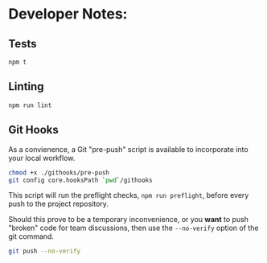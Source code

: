 # Developer Notes:

## Tests

`npm t`

## Linting

`npm run lint`

## Git Hooks

As a convienence, a Git "pre-push" script is available to incorporate into your
local workflow.

```bash
chmod +x ./githooks/pre-push
git config core.hooksPath `pwd`/githooks
```

This script will run the preflight checks, `npm run preflight`, before every
push to the project repository.

Should this prove to be a temporary inconvenience, or you __want__ to push
"broken" code for team discussions, then use the `--no-verify` option of the
git command.

```bash
git push --no-verify
```
